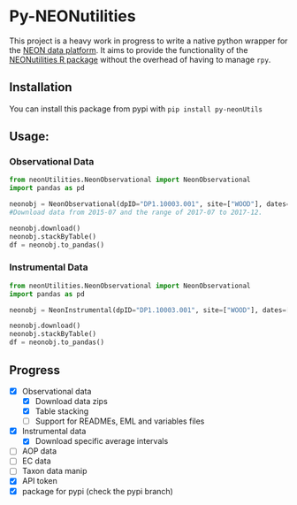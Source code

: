 # Py-NEONutilities

This project is a heavy work in progress to write a native python wrapper for the [NEON data platform](https://data.neonscience.org).
It aims to provide the functionality of the [NEONutilities R package](https://github.com/NEONScience/NEON-utilities/tree/master/neonUtilities)
without the overhead of having to manage `rpy`.

## Installation
You can install this package from pypi with `pip install py-neonUtils`


## Usage:

### Observational Data
```python
from neonUtilities.NeonObservational import NeonObservational
import pandas as pd

neonobj = NeonObservational(dpID="DP1.10003.001", site=["WOOD"], dates=["2015-07",["2017-07","2017-12"]], package="basic")
#Download data from 2015-07 and the range of 2017-07 to 2017-12.

neonobj.download()
neonobj.stackByTable()
df = neonobj.to_pandas()
```
### Instrumental Data 
```python
from neonUtilities.NeonObservational import NeonObservational
import pandas as pd

neonobj = NeonInstrumental(dpID="DP1.10003.001", site=["WOOD"], dates=["2015-07",["2017-07","2017-12"]], avg=30, package="basic")

neonobj.download()
neonobj.stackByTable()
df = neonobj.to_pandas()
```



## Progress
- [X] Observational data
  - [X] Download data zips 
  - [X] Table stacking
  - [ ] Support for READMEs, EML and variables files
- [X] Instrumental data
  - [X] Download specific average intervals
- [ ] AOP data
- [ ] EC data
- [ ] Taxon data manip
- [X] API token
- [X] package for pypi (check the pypi branch)
